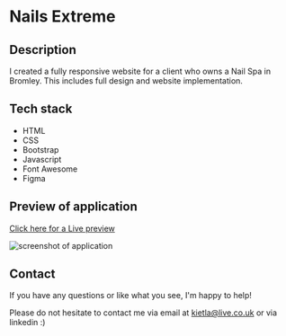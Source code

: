 # Nails Extreme

## Description

I created a fully responsive website for a client who owns a Nail Spa in Bromley. This includes full design and website implementation. 

## Tech stack

- HTML
- CSS
- Bootstrap
- Javascript
- Font Awesome
- Figma

## Preview of application
[Click here for a Live preview](https://www.nails-extreme.co.uk)

![screenshot of application](./assets/screenshot.png)

## Contact

If you have any questions or like what you see, I'm happy to help!

Please do not hesitate to contact me via email at kietla@live.co.uk or via linkedin :)